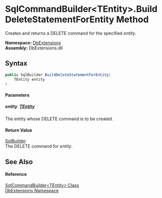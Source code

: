 SqlCommandBuilder&lt;TEntity>.BuildDeleteStatementForEntity Method
==================================================================
Creates and returns a DELETE command for the specified *entity*.
  
**Namespace:** [DbExtensions][1]  
**Assembly:** DbExtensions.dll

Syntax
------

```csharp
public SqlBuilder BuildDeleteStatementForEntity(
	TEntity entity
)
```

#### Parameters

##### *entity*  [TEntity][2]
The entity whose DELETE command is to be created.

#### Return Value
[SqlBuilder][3]  
The DELETE command for *entity*.

See Also
--------

#### Reference
[SqlCommandBuilder&lt;TEntity> Class][2]  
[DbExtensions Namespace][1]  

[1]: ../README.md
[2]: README.md
[3]: ../SqlBuilder/README.md